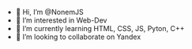 - 👋 Hi, I’m @NonemJS
- 👀 I’m interested in Web-Dev
- 🌱 I’m currently learning HTML, CSS, JS, Pyton, C++
- 💞️ I’m looking to collaborate on Yandex
